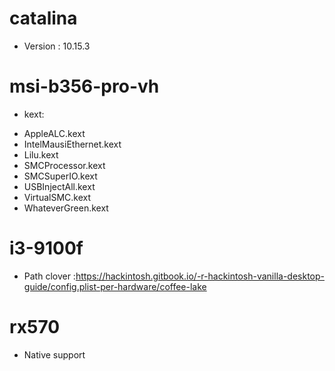 # catalina
- Version : 10.15.3
# msi-b356-pro-vh
- kext:
+ AppleALC.kext
+ IntelMausiEthernet.kext
+ Lilu.kext
+ SMCProcessor.kext
+ SMCSuperIO.kext
+ USBInjectAll.kext
+ VirtualSMC.kext
+ WhateverGreen.kext
# i3-9100f
- Path clover :https://hackintosh.gitbook.io/-r-hackintosh-vanilla-desktop-guide/config.plist-per-hardware/coffee-lake
# rx570
- Native support
